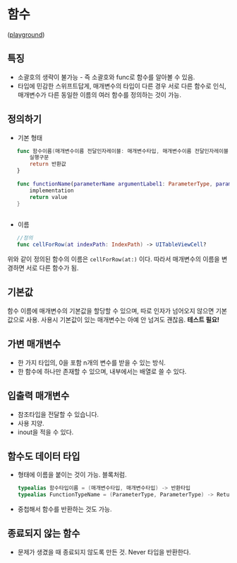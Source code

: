 # 함수
([playground](6_Functions.playground))

## 특징
- 소괄호의 생략이 불가능 - 즉 소괄호와 func로 함수를 알아볼 수 있음.
- 타입에 민감한 스위프트답게, 매개변수의 타입이 다른 경우 서로 다른 함수로 인식, 매개변수가 다른 동일한 이름의 여러 함수를 정의하는 것이 가능.

## 정의하기
 - 기본 형태

 ```swift
 	func 함수이름(매개변수이름 전달인자레이블: 매개변수타입, 매개변수이름 전달인자레이블: 매개변수타입 = 기본값) -> 반환값타입 {
 		실행구문
 		return 반환값
 	}
 	
 	func functionName(parameterName argumentLabel1: ParameterType, parameterName argumentLabel2: ParameterType = defaultValue) -> ReturnType {
 		implementation
 		return value
 	}
 	
 ```

- 이름

 ```swift
 	//정의
 	func cellForRow(at indexPath: IndexPath) -> UITableViewCell?
 ```
 위와 같이 정의된 함수의 이름은 `cellForRow(at:)` 이다. 따라서 매개변수의 이름을 변경하면 서로 다른 함수가 됨.
 
## 기본값
함수 이름에 매개변수의 기본값을 할당할 수 있으며, 따로 인자가 넘어오지 않으면 기본값으로 사용. 사용시 기본값이 있는 매개변수는 아예 안 넘겨도 괜찮음. **테스트 필요!**

## 가변 매개변수
- 한 가지 타입의, 0을 포함 n개의 변수를 받을 수 있는 방식.
- 한 함수에 하나만 존재할 수 있으며, 내부에서는 배열로 쓸 수 있다.

## 입출력 매개변수
- 참조타입을 전달할 수 있습니다.
- 사용 지양.
- inout을 적을 수 있다.

## 함수도 데이터 타입
- 형태에 이름을 붙이는 것이 가능. 블록처럼.

 	```swift
	typealias 함수타입이름 = (매개변수타입, 매개변수타입) -> 반환타입
	typealias FunctionTypeName = (ParameterType, ParameterType) -> ReturnType
 	```

- 중첩해서 함수를 반환하는 것도 가능.

## 종료되지 않는 함수
- 문제가 생겼을 때 종료되지 않도록 만든 것. Never 타입을 반환한다.
